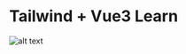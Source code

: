 # Tailwind + Vue3 Learn
![alt text](https://media.discordapp.net/attachments/881176681635782676/1332418723633565807/image.png?ex=67952f22&is=6793dda2&hm=116d9d43ad7d8962d3ea862132aa4385a795875ec2c89ed70b7c0d5ee9876880&=&format=webp&quality=lossless)